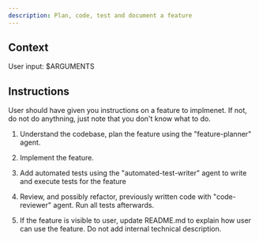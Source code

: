 ```yaml
---
description: Plan, code, test and document a feature
---
```


## Context

User input: $ARGUMENTS

## Instructions

User should have given you instructions on a feature to implmenet. If not, do not do anythning, just note that you don't know what to do.

1. Understand the codebase, plan the feature using the "feature-planner" agent.

2. Implement the feature.

3. Add automated tests using the "automated-test-writer" agent to write and execute tests for the feature

4. Review, and possibly refactor, previously written code with "code-reviewer" agent. Run all tests afterwards.

6. If the feature is visible to user, update README.md to explain how user can use the feature. Do not add internal technical description.